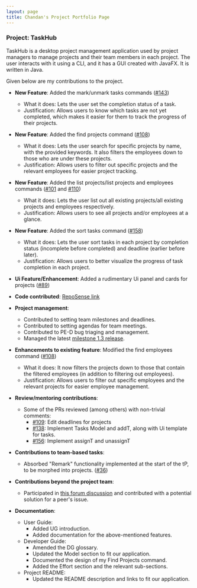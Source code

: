 ```yaml
---
layout: page
title: Chandan's Project Portfolio Page
---
```


### Project: TaskHub

TaskHub is a desktop project management application used by project managers to manage projects and their team members in each project. The user interacts with it using a CLI, and it has a GUI created with JavaFX. It is written in Java.

Given below are my contributions to the project. 

* **New Feature**: Added the mark/unmark tasks commands ([\#143](https://github.com/AY2324S1-CS2103T-T08-3/tp/pull/143))
  * What it does: Lets the user set the completion status of a task.
  * Justification: Allows users to know which tasks are not yet completed, which makes it easier for them to track the progress of their projects.

* **New Feature**: Added the find projects command ([\#108](https://github.com/AY2324S1-CS2103T-T08-3/tp/pull/108))
  * What it does: Lets the user search for specific projects by name, with the provided keywords. It also filters the employees down to those who are under these projects.
  * Justification: Allows users to filter out specific projects and the relevant employees for easier project tracking.

* **New Feature**: Added the list projects/list projects and employees commands ([\#101](https://github.com/AY2324S1-CS2103T-T08-3/tp/pull/101) and [\#110](https://github.com/AY2324S1-CS2103T-T08-3/tp/pull/110))
  * What it does: Lets the user list out all existing projects/all existing projects and employees respectively.
  * Justification: Allows users to see all projects and/or employees at a glance.

* **New Feature**: Added the sort tasks command ([\#158](https://github.com/AY2324S1-CS2103T-T08-3/tp/pull/158))
  * What it does: Lets the user sort tasks in each project by completion status (incomplete before completed) and deadline (earlier before later).
  * Justification: Allows users to better visualize the progress of task completion in each project.

* **Ui Feature/Enhancement**: Added a rudimentary Ui panel and cards for projects ([\#89](https://github.com/AY2324S1-CS2103T-T08-3/tp/pull/89))

* **Code contributed**: [RepoSense link](https://nus-cs2103-ay2324s1.github.io/tp-dashboard/?search=chandan8186&sort=groupTitle&sortWithin=title&timeframe=commit&mergegroup=&groupSelect=groupByRepos&breakdown=true&checkedFileTypes=docs~functional-code~test-code&since=2023-09-22)

* **Project management**:
  * Contributed to setting team milestones and deadlines.
  * Contributed to setting agendas for team meetings.
  * Contributed to PE-D bug triaging and management.
  * Managed the latest [milestone 1.3 release](https://github.com/AY2324S1-CS2103T-T08-3/tp/releases/tag/v1.3.2).

* **Enhancements to existing feature**: Modified the find employees command ([\#108](https://github.com/AY2324S1-CS2103T-T08-3/tp/pull/108))
  * What it does: It now filters the projects down to those that contain the filtered employees (in addition to filtering out employees).
  * Justification: Allows users to filter out specific employees and the relevant projects for easier employee management.

* **Review/mentoring contributions**:
  * Some of the PRs reviewed (among others) with non-trivial comments:
    * [\#109](https://github.com/AY2324S1-CS2103T-T08-3/tp/pull/109): Edit deadlines for projects
    * [\#138](https://github.com/AY2324S1-CS2103T-T08-3/tp/pull/138): Implement Tasks Model and addT, along with Ui template for tasks.
    * [\#156](https://github.com/AY2324S1-CS2103T-T08-3/tp/pull/156): Implement assignT and unassignT

* **Contributions to team-based tasks**:
  * Absorbed "Remark" functionality implemented at the start of the tP, to be morphed into projects. ([\#36](https://github.com/AY2324S1-CS2103T-T08-3/tp/pull/36))

* **Contributions beyond the project team**:
  * Participated in [this forum discussion](https://github.com/nus-cs2103-AY2324S1/forum/issues/42#issuecomment-1697139439) and contributed with a potential solution for a peer's issue.

* **Documentation**:
  * User Guide:
    * Added UG introduction.
    * Added documentation for the above-mentioned features.
  * Developer Guide:
    * Amended the DG glossary.
    * Updated the Model section to fit our application.
    * Documented the design of my Find Projects command.
    * Added the Effort section and the relevant sub-sections.
  * Project README:
    * Updated the README description and links to fit our application.


